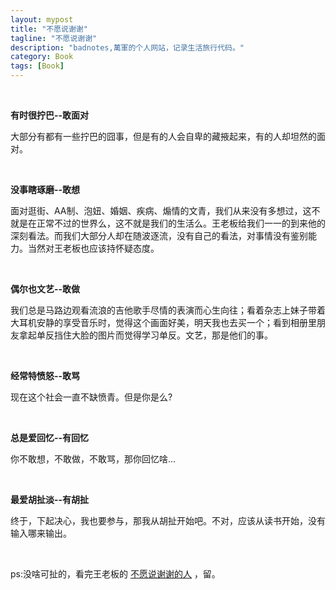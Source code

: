 ```yaml
---
layout: mypost
title: "不愿说谢谢"
tagline: "不愿说谢谢"
description: "badnotes,萬軍的个人网站，记录生活旅行代码。"
category: Book
tags: [Book]
---
```



&emsp;

**有时很拧巴--敢面对**

大部分有都有一些拧巴的囧事，但是有的人会自卑的藏掖起来，有的人却坦然的面对。

&emsp;

**没事瞎琢磨--敢想**

面对逛街、AA制、泡妞、婚姻、疾病、煽情的文青，我们从来没有多想过，这不就是在正常不过的世界么，这不就是我们的生活么。王老板给我们一一的到来他的深刻看法。而我们大部分人却在随波逐流，没有自己的看法，对事情没有鉴别能力。当然对王老板也应该持怀疑态度。

&emsp;

**偶尔也文艺--敢做**

我们总是马路边观看流浪的吉他歌手尽情的表演而心生向往；看着杂志上妹子带着大耳机安静的享受音乐时，觉得这个画面好美，明天我也去买一个；看到相册里朋友拿起单反挡住大脸的图片而觉得学习单反。文艺，那是他们的事。

&emsp;

**经常特愤怒--敢骂**

现在这个社会一直不缺愤青。但是你是么?

&emsp;

**总是爱回忆--有回忆**

你不敢想，不敢做，不敢骂，那你回忆啥...

&emsp;

**最爱胡扯淡--有胡扯**

终于，下起决心，我也要参与，那我从胡扯开始吧。不对，应该从读书开始，没有输入哪来输出。

&emsp;

ps:没啥可扯的，看完王老板的 [不愿说谢谢的人](http://book.douban.com/subject/10569245/) ，留。
